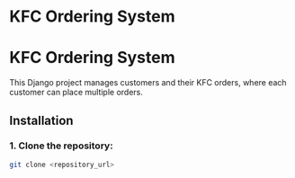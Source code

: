 # KFC Ordering System

# KFC Ordering System

This Django project manages customers and their KFC orders, where each customer can place multiple orders.

## Installation

### 1. Clone the repository:
```bash
git clone <repository_url>
